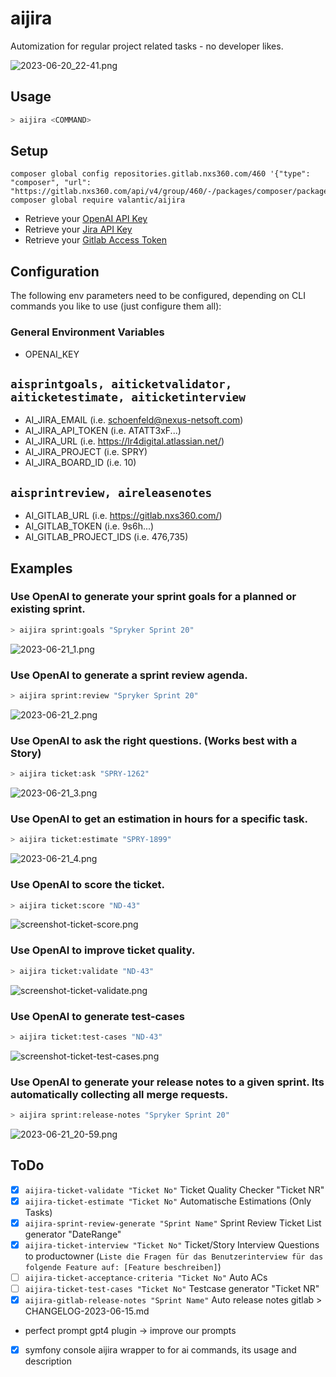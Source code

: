# aijira
Automization for regular project related tasks - no developer likes.

![2023-06-20_22-41.png](assets/2023-06-20_22-41.png)

## Usage
```bash
> aijira <COMMAND>
```

## Setup
```
composer global config repositories.gitlab.nxs360.com/460 '{"type": "composer", "url": "https://gitlab.nxs360.com/api/v4/group/460/-/packages/composer/packages.json"}'
composer global require valantic/aijira
```

- Retrieve your [OpenAI API Key](https://platform.openai.com/account/api-keys)
- Retrieve your [Jira API Key](https://id.atlassian.com/manage-profile/security/api-tokens)
- Retrieve your [Gitlab Access Token](https://gitlab.nxs360.com/-/profile/personal_access_tokens)

## Configuration
The following env parameters need to be configured, depending on CLI commands you like to use (just configure them all):

### General Environment Variables
- OPENAI_KEY
## `aisprintgoals, aiticketvalidator, aiticketestimate, aiticketinterview`
- AI_JIRA_EMAIL (i.e. schoenfeld@nexus-netsoft.com)
- AI_JIRA_API_TOKEN (i.e. ATATT3xF...)
- AI_JIRA_URL (i.e. https://lr4digital.atlassian.net/)
- AI_JIRA_PROJECT (i.e. SPRY)
- AI_JIRA_BOARD_ID (i.e. 10)
## `aisprintreview, aireleasenotes`
- AI_GITLAB_URL (i.e. https://gitlab.nxs360.com/)
- AI_GITLAB_TOKEN (i.e. 9s6h...)
- AI_GITLAB_PROJECT_IDS (i.e. 476,735)

## Examples

### Use OpenAI to generate your sprint goals for a planned or existing sprint.
```bash
> aijira sprint:goals "Spryker Sprint 20"
```

![2023-06-21_1.png](assets/2023-06-21_1.png)

### Use OpenAI to generate a sprint review agenda.
```bash
> aijira sprint:review "Spryker Sprint 20"
```

![2023-06-21_2.png](assets/2023-06-21_2.png)

### Use OpenAI to ask the right questions. (Works best with a Story)
```bash
> aijira ticket:ask "SPRY-1262"
```

![2023-06-21_3.png](assets/2023-06-21_3.png)

### Use OpenAI to get an estimation in hours for a specific task.
```bash
> aijira ticket:estimate "SPRY-1899"
```

![2023-06-21_4.png](assets/2023-06-21_4.png)

### Use OpenAI to score the ticket.
```bash
> aijira ticket:score "ND-43"
```

![screenshot-ticket-score.png](assets/screenshot-ticket-score.png)

### Use OpenAI to improve ticket quality.
```bash
> aijira ticket:validate "ND-43"
```

![screenshot-ticket-validate.png](assets/screenshot-ticket-validate.png)

### Use OpenAI to generate test-cases
```bash
> aijira ticket:test-cases "ND-43"
```

![screenshot-ticket-test-cases.png](assets/screenshot-ticket-test-cases.png)

### Use OpenAI to generate your release notes to a given sprint. Its automatically collecting all merge requests.
```bash
> aijira sprint:release-notes "Spryker Sprint 20"
```

![2023-06-21_20-59.png](assets/2023-06-21_20-59.png)

## ToDo
- [x] `aijira-ticket-validate "Ticket No"` Ticket Quality Checker "Ticket NR"
- [x] `aijira-ticket-estimate "Ticket No"` Automatische Estimations (Only Tasks)
- [x] `aijira-sprint-review-generate "Sprint Name"` Sprint Review Ticket List generator "DateRange"
- [x] `aijira-ticket-interview "Ticket No"` Ticket/Story Interview Questions to productowner (`Liste die Fragen für das Benutzerinterview für das folgende Feature auf: [Feature beschreiben]`)
- [ ] `aijira-ticket-acceptance-criteria "Ticket No"` Auto ACs
- [ ] `aijira-ticket-test-cases "Ticket No"` Testcase generator "Ticket NR"
- [x] `aijira-gitlab-release-notes "Sprint Name"` Auto release notes gitlab > CHANGELOG-2023-06-15.md
- perfect prompt gpt4 plugin -> improve our prompts
- [x] symfony console aijira wrapper to for ai commands, its usage and description
